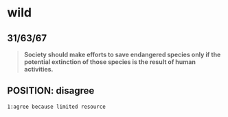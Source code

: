 wild
======================
31/63/67
------------------------
>**Society should make efforts to save endangered species only if the potential extinction of those species is the result of human activities.**

## POSITION: disagree
    1:agree because limited resource
   

<!--stackedit_data:
eyJoaXN0b3J5IjpbMTMyMjM2ODIyNywxODc5OTg5MjY5XX0=
-->